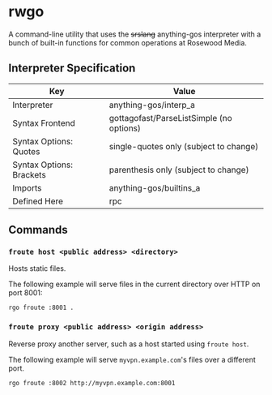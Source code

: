# rwgo
A command-line utility that uses the ~~srslang~~ anything-gos interpreter with
a bunch of built-in functions for common operations at Rosewood Media.

## Interpreter Specification

| Key | Value |
| --- | ----- |
| Interpreter     | anything-gos/interp_a |
| Syntax Frontend | gottagofast/ParseListSimple (no options) |
| Syntax Options: Quotes | single-quotes only (subject to change) |
| Syntax Options: Brackets | parenthesis only (subject to change) |
| Imports         | anything-gos/builtins_a |
| Defined Here    | rpc |

## Commands

### `froute host <public address> <directory>`

Hosts static files.

The following example will serve files in the current directory over HTTP on
port 8001:
```
rgo froute :8001 .
```

### `froute proxy <public address> <origin address>`

Reverse proxy another server, such as a host started using `froute host`.

The following example will serve `myvpn.example.com`'s files over a different
port.
```
rgo froute :8002 http://myvpn.example.com:8001
```
